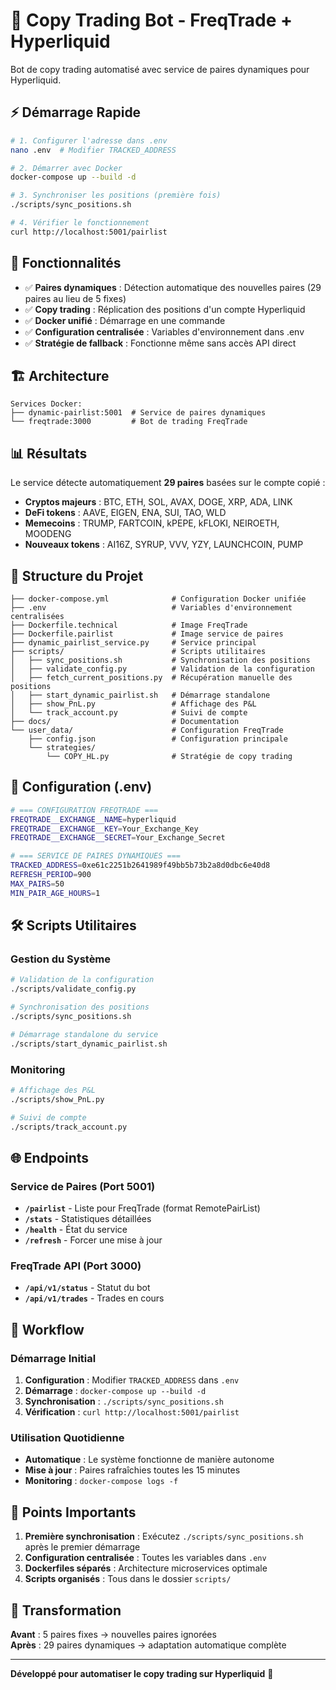 # 🚀 Copy Trading Bot - FreqTrade + Hyperliquid

Bot de copy trading automatisé avec service de paires dynamiques pour Hyperliquid.

## ⚡ Démarrage Rapide

```bash
# 1. Configurer l'adresse dans .env
nano .env  # Modifier TRACKED_ADDRESS

# 2. Démarrer avec Docker
docker-compose up --build -d

# 3. Synchroniser les positions (première fois)
./scripts/sync_positions.sh

# 4. Vérifier le fonctionnement
curl http://localhost:5001/pairlist
```

## 🎯 Fonctionnalités

- ✅ **Paires dynamiques** : Détection automatique des nouvelles paires (29 paires au lieu de 5 fixes)
- ✅ **Copy trading** : Réplication des positions d'un compte Hyperliquid
- ✅ **Docker unifié** : Démarrage en une commande
- ✅ **Configuration centralisée** : Variables d'environnement dans .env
- ✅ **Stratégie de fallback** : Fonctionne même sans accès API direct

## 🏗️ Architecture

```
Services Docker:
├── dynamic-pairlist:5001  # Service de paires dynamiques
└── freqtrade:3000         # Bot de trading FreqTrade
```

## 📊 Résultats

Le service détecte automatiquement **29 paires** basées sur le compte copié :
- **Cryptos majeurs** : BTC, ETH, SOL, AVAX, DOGE, XRP, ADA, LINK
- **DeFi tokens** : AAVE, EIGEN, ENA, SUI, TAO, WLD
- **Memecoins** : TRUMP, FARTCOIN, kPEPE, kFLOKI, NEIROETH, MOODENG
- **Nouveaux tokens** : AI16Z, SYRUP, VVV, YZY, LAUNCHCOIN, PUMP

## 📁 Structure du Projet

```
├── docker-compose.yml              # Configuration Docker unifiée
├── .env                            # Variables d'environnement centralisées
├── Dockerfile.technical            # Image FreqTrade
├── Dockerfile.pairlist             # Image service de paires
├── dynamic_pairlist_service.py     # Service principal
├── scripts/                        # Scripts utilitaires
│   ├── sync_positions.sh           # Synchronisation des positions
│   ├── validate_config.py          # Validation de la configuration
│   ├── fetch_current_positions.py  # Récupération manuelle des positions
│   ├── start_dynamic_pairlist.sh   # Démarrage standalone
│   ├── show_PnL.py                 # Affichage des P&L
│   └── track_account.py            # Suivi de compte
├── docs/                           # Documentation
└── user_data/                      # Configuration FreqTrade
    ├── config.json                 # Configuration principale
    └── strategies/
        └── COPY_HL.py              # Stratégie de copy trading
```

## 🔧 Configuration (.env)

```bash
# === CONFIGURATION FREQTRADE ===
FREQTRADE__EXCHANGE__NAME=hyperliquid
FREQTRADE__EXCHANGE__KEY=Your_Exchange_Key
FREQTRADE__EXCHANGE__SECRET=Your_Exchange_Secret

# === SERVICE DE PAIRES DYNAMIQUES ===
TRACKED_ADDRESS=0xe61c2251b2641989f49bb5b73b2a8d0dbc6e40d8
REFRESH_PERIOD=900
MAX_PAIRS=50
MIN_PAIR_AGE_HOURS=1
```

## 🛠️ Scripts Utilitaires

### Gestion du Système
```bash
# Validation de la configuration
./scripts/validate_config.py

# Synchronisation des positions
./scripts/sync_positions.sh

# Démarrage standalone du service
./scripts/start_dynamic_pairlist.sh
```

### Monitoring
```bash
# Affichage des P&L
./scripts/show_PnL.py

# Suivi de compte
./scripts/track_account.py
```

## 🌐 Endpoints

### Service de Paires (Port 5001)
- **`/pairlist`** - Liste pour FreqTrade (format RemotePairList)
- **`/stats`** - Statistiques détaillées
- **`/health`** - État du service
- **`/refresh`** - Forcer une mise à jour

### FreqTrade API (Port 3000)
- **`/api/v1/status`** - Statut du bot
- **`/api/v1/trades`** - Trades en cours

## 🔄 Workflow

### Démarrage Initial
1. **Configuration** : Modifier `TRACKED_ADDRESS` dans `.env`
2. **Démarrage** : `docker-compose up --build -d`
3. **Synchronisation** : `./scripts/sync_positions.sh`
4. **Vérification** : `curl http://localhost:5001/pairlist`

### Utilisation Quotidienne
- **Automatique** : Le système fonctionne de manière autonome
- **Mise à jour** : Paires rafraîchies toutes les 15 minutes
- **Monitoring** : `docker-compose logs -f`

## 🚨 Points Importants

1. **Première synchronisation** : Exécutez `./scripts/sync_positions.sh` après le premier démarrage
2. **Configuration centralisée** : Toutes les variables dans `.env`
3. **Dockerfiles séparés** : Architecture microservices optimale
4. **Scripts organisés** : Tous dans le dossier `scripts/`

## 🎉 Transformation

**Avant** : 5 paires fixes → nouvelles paires ignorées  
**Après** : 29 paires dynamiques → adaptation automatique complète

---

**Développé pour automatiser le copy trading sur Hyperliquid** 🎯
